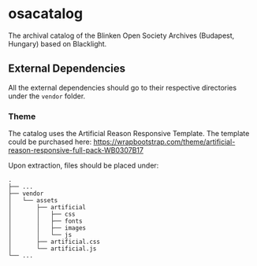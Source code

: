 # osacatalog
The archival catalog of the Blinken Open Society Archives (Budapest, Hungary) based on Blacklight.

## External Dependencies

All the external dependencies should go to their respective directories under the `vendor` folder.

### Theme

The catalog uses the Artificial Reason Responsive Template. The template could be purchased here:
https://wrapbootstrap.com/theme/artificial-reason-responsive-full-pack-WB0307B17

Upon extraction, files should be placed under:
    
    .
    ├── ...
    ├── vendor                    
    │   └── assets
    │       ├── artificial
    │       │   ├── css
    │       │   ├── fonts
    │       │   ├── images
    │       │   └── js
    │       ├── artificial.css
    │       └── artificial.js       
    └── ...
